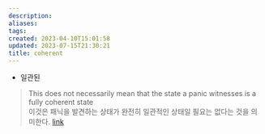 ```yaml
---
description:
aliases: 
tags: 
created: 2023-04-10T15:01:58
updated: 2023-07-15T21:30:21
title: coherent
---
```

- 일관된

> This does not necessarily mean that the state a panic witnesses is a fully coherent state  
> 이것은 패닉을 발견하는 상태가 완전히 일관적인 상태일 필요는 없다는 것을 의미한다. [link](https://doc.rust-lang.org/nightly/nomicon/exception-safety.html)
